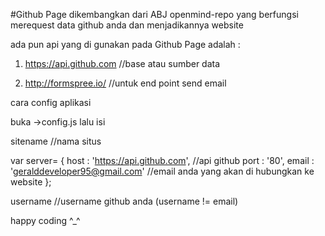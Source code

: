 #Github Page
dikembangkan dari ABJ openmind-repo
yang berfungsi merequest data github anda 
dan menjadikannya website

ada pun api yang di gunakan pada Github Page
adalah :

1. https://api.github.com  //base atau sumber data

2. http://formspree.io/  //untuk end point send email


cara config aplikasi

buka ->config.js lalu isi

sitename  //nama situs

var server= {
   host : 'https://api.github.com', //api github 
   port : '80',
   email : 'geralddeveloper95@gmail.com'  //email anda yang akan di hubungkan ke website
};

username //username github anda (username != email)


happy coding  ^_^

